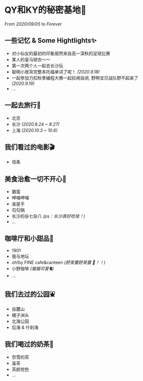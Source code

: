 # QY和KY的秘密基地🧡
From _2020/09/05_ to _Forever_

## 一些记忆 & Some Hightlights✨
- 对小仙女的最初的印象居然来自高一深秋的足球比赛
- 某人的皇马球衣～～
- 第一次两个人一起去长沙玩
- 聪明小居背完整本托福单词了呢！ _(2020.9.18)_
- 一起参加力扣秋季编程大赛一起拉闸自闭, 野啊宝贝战队野不起来了 _(2020.9.19)_
- ...

## 一起去旅行🧳
- 北京
- 长沙 _(2020.8.24 ~ 8.27)_
- 上海 _(2020.10.3 ~ 10.6)_

## 我们看过的电影🎬
- 信条

## 美食治愈一切不开心🍜
- 霸蛮
- 呷哺呷哺
- 渝是乎
- 勾勾锅
- 长沙的杂七杂八 _(ps：长沙真好吃哇！)_
- ...

## 咖啡厅和小甜品🍰
- 1901
- 我与地坛
- oh!by FINE cafe&canteen _(舒芙蕾舒芙蕾 🍮！！)_
- 小野咖啡 _(猫猫可爱🐈)_
- ...

## 我们去过的公园⛲️
- 岳麓山
- 橘子洲头
- 北海公园
- 后海 & 什刹海

## 我们喝过的奶茶🥛
- 奈雪的茶
- 喜茶
- 茶颜悦色
- ...
